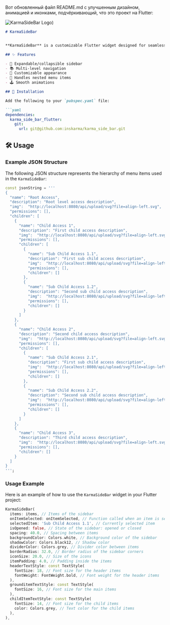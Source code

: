 Вот обновленный файл README.md с улучшенным дизайном, анимацией и иконками, подчёркивающий, что это проект на Flutter:

![KarmaSideBar Logo](https://placehold.co/150?text=Karma+Dev&font=roboto))


```markdown
# KarmaSideBar


**KarmaSideBar** is a customizable Flutter widget designed for seamless navigation between different pages of your app, with support for multi-level navigation and a sleek, customizable appearance.

## ✨ Features

- 🚀 Expandable/collapsible sidebar
- 📚 Multi-level navigation
- 🎨 Customizable appearance
- 📂 Handles nested menu items
- 🕹️ Smooth animations

## 🚀 Installation

Add the following to your `pubspec.yaml` file:

```yaml
dependencies:
  karma_side_bar_flutter:
    git:
      url: git@github.com:inskarma/karma_side_bar.git
```

## 🛠️ Usage

### Example JSON Structure

The following JSON structure represents the hierarchy of menu items used in the `KarmaSideBar`:

```dart
const jsonString = '''
{
  "name": "Root Access",
  "description": "Root level access description",
  "img":  "http://localhost:8080/api/upload/svg?file=align-left.svg",
  "permissions": [],
  "children": [
    {
      "name": "Child Access 1",
      "description": "First child access description",
      "img":  "http://localhost:8080/api/upload/svg?file=align-left.svg",
      "permissions": [],
      "children": [
        {
          "name": "Sub Child Access 1.1",
          "description": "First sub child access description",
          "img":  "http://localhost:8080/api/upload/svg?file=align-left.svg",
          "permissions": [],
          "children": []
        },
        {
          "name": "Sub Child Access 1.2",
          "description": "Second sub child access description",
          "img":  "http://localhost:8080/api/upload/svg?file=align-left.svg",
          "permissions": [],
          "children": []
        }
      ]
    },
    {
      "name": "Child Access 2",
      "description": "Second child access description",
      "img":  "http://localhost:8080/api/upload/svg?file=align-left.svg",
      "permissions": [],
      "children": [
        {
          "name": "Sub Child Access 2.1",
          "description": "First sub child access description",
          "img":  "http://localhost:8080/api/upload/svg?file=align-left.svg",
          "permissions": [],
          "children": []
        },
        {
          "name": "Sub Child Access 2.2",
          "description": "Second sub child access description",
          "img":  "http://localhost:8080/api/upload/svg?file=align-left.svg",
          "permissions": [],
          "children": []
        }
      ]
    },
    {
      "name": "Child Access 3",
      "description": "Third child access description",
      "img":  "http://localhost:8080/api/upload/svg?file=align-left.svg",
      "permissions": [],
      "children": []
    }
  ]
}
''';
```

### Usage Example

Here is an example of how to use the `KarmaSideBar` widget in your Flutter project:

```dart
KarmaSideBar(
  items: items, // Items of the sidebar
  onItemSelected: onItemSelected, // Function called when an item is selected
  selectedItem: 'Sub Child Access 1.1', // Currently selected item
  isOpened: false, // State of the sidebar: opened or closed
  spacing: 40.0, // Spacing between items
  backgroundColor: Colors.white, // Background color of the sidebar
  shadowColor: Colors.black12, // Shadow color
  dividerColor: Colors.grey, // Divider color between items
  borderRadius: 32.0, // Border radius of the sidebar corners
  iconSize: 20.0, // Size of the icons
  itemPadding: 4.0, // Padding inside the items
  headerTextStyle: const TextStyle(
    fontSize: 18, // Font size for the header items
    fontWeight: FontWeight.bold, // Font weight for the header items
  ),
  grounditemTextStyle: const TextStyle(
    fontSize: 16, // Font size for the main items
  ),
  childItemTextStyle: const TextStyle(
    fontSize: 14, // Font size for the child items
    color: Colors.grey, // Text color for the child items
  ),
),
```

